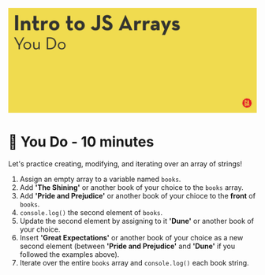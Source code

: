 ![Hero image](./assets/hero.png)

# 💪 You Do - 10 minutes

Let's practice creating, modifying, and iterating over an array of strings!

1. Assign an empty array to a variable named `books`.
2. Add **'The Shining'** or another book of your choice to the `books` array.
3. Add **'Pride and Prejudice'** or another book of your chioce to the **front** of `books`.
4. `console.log()` the second element of `books`.
5. Update the second element by assigning to it **'Dune'** or another book of your choice.
6. Insert **'Great Expectations'** or another book of your choice as a new second element (between **'Pride and Prejudice'** and **'Dune'** if you followed the examples above).
7. Iterate over the entire `books` array and `console.log()` each book string.

